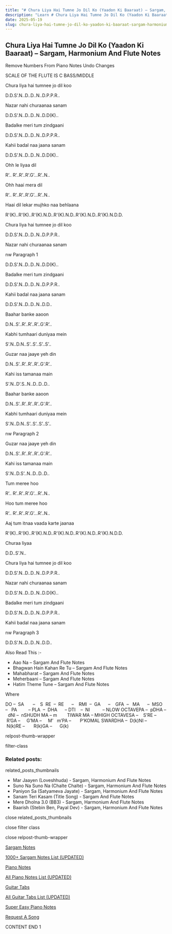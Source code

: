 ```yaml
---
title: "# Chura Liya Hai Tumne Jo Dil Ko (Yaadon Ki Baaraat) – Sargam, Harmonium And Flute Notes"
description: "Learn # Chura Liya Hai Tumne Jo Dil Ko (Yaadon Ki Baaraat) notes, sargam, harmonium notations and flute notes. Easy step-by-step tutorial for beginners."
date: 2025-05-19
slug: chura-liya-hai-tumne-jo-dil-ko-yaadon-ki-baaraat-sargam-harmonium-and-flute-notes
---
```


## Chura Liya Hai Tumne Jo Dil Ko (Yaadon Ki Baaraat) – Sargam, Harmonium And Flute Notes

Remove Numbers From Piano Notes
Undo Changes

SCALE OF THE FLUTE IS C BASS/MIDDLE

Chura liya hai tumnee jo dil koo

D.D.S’.N..D..D..N..D.P.P.R..

Nazar nahi churaanaa sanam

D.D.S’.N..D..D..N..D.D(K)..

Badalke meri tum zindgaani

D.D.S’.N..D..D..N..D.P.P.R..

Kahii badal naa jaana sanam

D.D.S’.N..D..D..N..D.D(K)..

Ohh le liyaa dil

R’.. R’..R’..R’.G’…R’..N..

Ohh haai mera dil

R’.. R’..R’..R’.G’…R’..N..

Haai dil lekar mujhko naa behlaana

R'(K)..R'(K)..R'(K).N.D..R'(K).N.D..R'(K).N.D..R'(K).N.D.D.

Chura liya hai tumnee jo dil koo

D.D.S’.N..D..D..N..D.P.P.R..

Nazar nahi churaanaa sanam

nw Paragraph 1

D.D.S’.N..D..D..N..D.D(K)..

Badalke meri tum zindgaani

D.D.S’.N..D..D..N..D.P.P.R..

Kahii badal naa jaana sanam

D.D.S’.N..D..D..N..D.D..

Baahar banke aaoon

D.N..S’..R’..R’..R’..G’.R’..

Kabhi tumhaari duniyaa mein

S’.N..D.N..S’..S’..S’..S’..

Guzar naa jaaye yeh din

D.N..S’..R’..R’..R’..G’.R’..

Kahi iss tamanaa main

S’.N..D’.S..N..D..D..D..

Baahar banke aaoon

D.N..S’..R’..R’..R’..G’.R’..

Kabhi tumhaari duniyaa mein

S’.N..D.N..S’..S’..S’..S’..

nw Paragraph 2

Guzar naa jaaye yeh din

D.N..S’..R’..R’..R’..G’.R’..

Kahi iss tamanaa main

S’.N..D.S’..N..D..D..D..

Tum meree hoo

R’.. R’..R’..R’.G’…R’..N..

Hoo tum meree hoo

R’.. R’..R’..R’.G’…R’..N..

Aaj tum itnaa vaada karte jaanaa

R'(K)..R'(K)..R'(K).N.D..R'(K).N.D..R'(K).N.D..R'(K).N.D.D.

Churaa liyaa

D.D..S’.N..

Chura liya hai tumnee jo dil koo

D.D.S’.N..D..D..N..D.P.P.R..

Nazar nahi churaanaa sanam

D.D.S’.N..D..D..N..D.D(K)..

Badalke meri tum zindgaani

D.D.S’.N..D..D..N..D.P.P.R..

Kahii badal naa jaana sanam

nw Paragraph 3

D.D.S’.N..D..D..N..D.D..



Also Read This :-



* Aao Na – Sargam And Flute Notes
* Bhagwan Hain Kahan Re Tu – Sargam And Flute Notes
* Mahabharat – Sargam And Flute Notes
* Meherbaani – Sargam And Flute Notes
* Hatim Theme Tune – Sargam And Flute Notes

Where



DO –  SA       –    S  RE  –  RE      –    RMI  –  GA      –    GFA  –   MA      –  MSO  –   PA         – PLA  –  DHA      – DTI    –  NI          – NLOW OCTAVEPA –  pDHA –  dNI –  nSHUDH MA – m        TIWAR MA – MHIGH OCTAVESA –    S’RE –     R’GA –     G’MA –     M’   m’PA –       P’KOMAL SWARDHA –  D(k)NI –       N(k)RE –       R(k)GA –      G(k)



relpost-thumb-wrapper

filter-class

### Related posts:

related_posts_thumbnails

* Mar Jaayen (Loveshhuda) - Sargam, Harmonium And Flute Notes
* Suno Na Suno Na (Chalte Chalte) - Sargam, Harmonium And Flute Notes
* Paniyon Sa (Satyameva Jayate) - Sargam, Harmonium And Flute Notes
* Sanam Teri Kasam (Title Song) - Sargam And Flute Notes
* Mere Dholna 3.0 (BB3) - Sargam, Harmonium And Flute Notes
* Baarish (Stebin Ben, Payal Dev) - Sargam, Harmonium And Flute Notes

close related_posts_thumbnails

close filter class

close relpost-thumb-wrapper

[Sargam Notes](https://www.notationsworld.com/sargam-notes.html)

[1000+ Sargam Notes List (UPDATED)](https://www.notationsworld.com/all-songs-list-sargam-notes.html)

[Piano Notes](https://www.notationsworld.com/piano-notes.html)

[All Piano Notes List (UPDATED)](https://www.notationsworld.com/all-songs-list-piano-notes.html)

[Guitar Tabs](https://www.notationsworld.com/guitar-tabs.html)

[All Guitar Tabs List (UPDATED)](https://www.notationsworld.com/all-songs-list-guitar-tabs.html)

[Super Easy Piano Notes](https://studywall.in/)

[Request A Song](https://www.notationsworld.com/request-a-song.html)

CONTENT END 1

